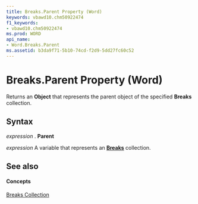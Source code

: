 ```yaml
---
title: Breaks.Parent Property (Word)
keywords: vbawd10.chm50922474
f1_keywords:
- vbawd10.chm50922474
ms.prod: WORD
api_name:
- Word.Breaks.Parent
ms.assetid: b3da9f71-5b10-74cd-f2d9-5dd27fc60c52
---
```



# Breaks.Parent Property (Word)

Returns an  **Object** that represents the parent object of the specified **Breaks** collection.


## Syntax

 _expression_ . **Parent**

 _expression_ A variable that represents an **[Breaks](breaks-object-word.md)** collection.


## See also


#### Concepts


[Breaks Collection](breaks-object-word.md)

